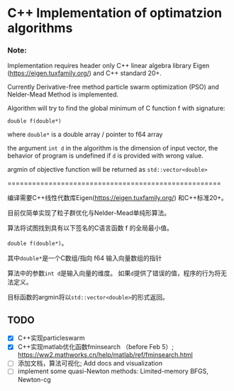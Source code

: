 # C++ Implementation of optimatzion algorithms
### Note:
Implementation requires header only C++ linear algebra library Eigen (https://eigen.tuxfamily.org/)
and C++ standard 20+.

Currently Derivative-free method particle swarm optimization (PSO) and Nelder-Mead Method is implemented.

Algorithm will try to find the global minimum of C function f with signature:

`double f(double*)`

where `double*` is a double array / pointer to f64 array

the argument `int d` in the algorithm is the dimension of input vector,
the behavior of program is undefined if `d` is provided with wrong value.

argmin of objective function will be returned as `std::vector<double>`

====================================================

编译需要C++线性代数库Eigen(https://eigen.tuxfamily.org/)
和C++标准20+。

目前仅简单实现了粒子群优化与Nelder-Mead单纯形算法。

算法将试图找到具有以下签名的C语言函数 f 的全局最小值。

`double f(double*)`。

其中`double*`是一个C数组/指向 f64 输入向量数组的指针

算法中的参数`int d`是输入向量的维度。
如果`d`提供了错误的值，程序的行为将无法定义。

目标函数的argmin将以`std::vector<double>`的形式返回。

## TODO
- [X] C++实现particleswarm
- [X] C++实现matlab优化函数fminsearch （before Feb 5）; https://ww2.mathworks.cn/help/matlab/ref/fminsearch.html
- [ ] 添加文档，算法可视化; Add docs and visualization
- [ ] implement some quasi-Newton methods: Limited-memory BFGS, Newton-cg
